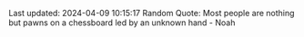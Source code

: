 Last updated: 2024-04-09 10:15:17
Random Quote: Most people are nothing but pawns on a chessboard led by an unknown hand - Noah